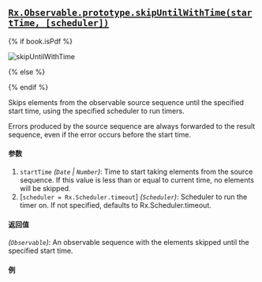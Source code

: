 ## [`Rx.Observable.prototype.skipUntilWithTime(startTime, [scheduler])`](https://github.com/Reactive-Extensions/RxJS/blob/master/src/core/linq/observable/skipuntilwithtime.js)

{% if book.isPdf %}

![skipUntilWithTime](http://reactivex.io/documentation/operators/images/skipUntilWithTime.png)

{% else %}



{% endif %}

Skips elements from the observable source sequence until the specified start time, using the specified scheduler to run timers.

Errors produced by the source sequence are always forwarded to the result sequence, even if the error occurs before the start time.

#### 参数
1. `startTime` *(`Date` | `Number`)*: Time to start taking elements from the source sequence. If this value is less than or equal to current time, no elements will be skipped.
2. [`scheduler = Rx.Scheduler.timeout`] *(`Scheduler`)*: Scheduler to run the timer on. If not specified, defaults to Rx.Scheduler.timeout.

#### 返回值
*(`Observable`)*: An observable sequence with the elements skipped until the specified start time.   

#### 例

[](http://jsbin.com/bifef/1/embed?js,console)
